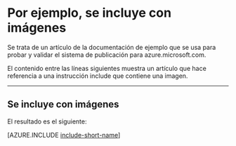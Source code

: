 <properties pageTitle="Ejemplo de documentación - se incluye con imágenes" metaKeywords="" description="Esto es un ejemplo de documento" services="" documentationCenter="" title="Documentation Example - Includes with Images" solutions="" authors="" videoId="" scriptId="" />

# Por ejemplo, se incluye con imágenes #

Se trata de un artículo de la documentación de ejemplo que se usa para probar y validar el sistema de publicación para azure.microsoft.com.  

El contenido entre las líneas siguientes muestra un artículo que hace referencia a una instrucción include que contiene una imagen.  


---
## Se incluye con imágenes ##

El resultado es el siguiente:

[AZURE.INCLUDE [include-short-name](../includes/example-include-images.md)]
